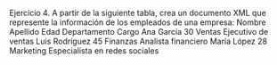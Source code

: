Ejercicio 4.
A partir de la siguiente tabla, crea un documento XML que represente la información de
los empleados de una empresa:
Nombre Apellido Edad Departamento Cargo
Ana García 30 Ventas Ejecutivo de ventas
Luis Rodríguez 45 Finanzas Analista financiero
María López 28 Marketing Especialista en redes sociales